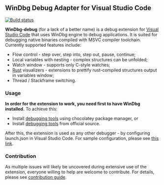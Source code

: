 ## WinDbg Debug Adapter for Visual Studio Code

[![Build status](https://ci.appveyor.com/api/projects/status/7h69jo2ojn82ltte?svg=true)](https://ci.appveyor.com/project/reedz/windbg-debug)

**WinDbg-debug** (for a lack of a better name) is a debug extension for [Visual Studio Code](https://code.visualstudio.com) that uses WinDbg  engine to debug applications. It is suited for debugging native binaries compiled with MSVC compiler toolchain. Currently supported features include:

* Flow control - step over, step into, step out, pause, continue;
* Local variables with nesting - complex structures can be unfolded;
* Watch window - supports only C-style watches;
* [Rust](https://www.rust-lang.org) visualizers - extensions to prettify rust-compiled structures output in variables window;
* Thread / Stackframe switching.

### Usage

**In order for the extension to work, you need first to have WinDbg installed.**
To achieve this:
* Install [debugging tools](https://chocolatey.org/packages/windbg) using chocolatey package manager, or
* Install [debugging tools][ms-debug-tools] from official source.

After this, the extension is used as any other debugger - by configuring launch.json in Visual Studio Code. For sample configuration, please see [this link](https://github.com/reedz/windbg-debug/blob/master/src/windbg-debug-tests/test-debuggees/rust/.vscode/launch.json).

### Contribution

As multiple issues will likely be uncovered during extensive use of the extension, everyone willing to help are welcome to contribute. For details, please see [contribution guide][contribution-guide].

[ms-debug-tools]: https://msdn.microsoft.com/en-us/library/windows/hardware/ff551063(v=vs.85).aspx
[contribution-guide]: https://github.com/reedz/windbg-debug/blob/master/CONTRIBUTING.md